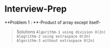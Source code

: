 # Interview-Prep #

**Problem 1 : **-Product of array except itself-
> Solutions
`Algorithm-1 using division O(2n)`<br>
`Alogrithm-2 using extraspace O(3n)`<br>
`Algorithm-3 without extraspace O(2n)`<br>


